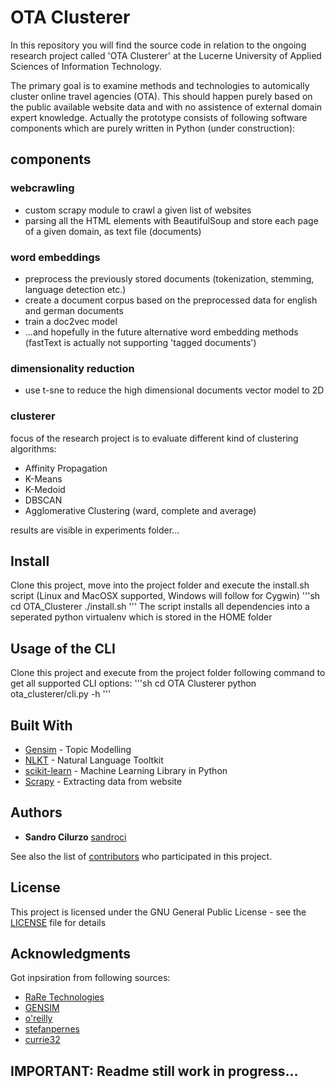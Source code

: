 # OTA Clusterer
In this repository you will find the source code in relation to the ongoing research project called 'OTA Clusterer' at the Lucerne University of Applied Sciences of Information Technology. 

The primary goal is to examine methods and technologies to automically cluster online travel agencies (OTA). This should happen purely based on the public available website data and with no assistence of external domain expert knowledge. Actually the prototype consists of following software components which are purely written in Python (under construction): 

## components
### webcrawling
- custom scrapy module to crawl a given list of websites
- parsing all the HTML elements with BeautifulSoup and store each page of a given domain, as text file (documents)

### word embeddings
- preprocess the previously stored documents (tokenization, stemming, language detection etc.)
- create a document corpus based on the preprocessed data for english and german documents
- train a doc2vec model
- ...and hopefully in the future alternative word embedding methods (fastText is actually not supporting 'tagged documents')

### dimensionality reduction
- use t-sne to reduce the high dimensional documents vector model to 2D

### clusterer
focus of the research project is to evaluate different kind of clustering algorithms:
- Affinity Propagation
- K-Means
- K-Medoid
- DBSCAN
- Agglomerative Clustering (ward, complete and average)

results are visible in experiments folder...


## Install
Clone this project, move into the project folder and execute the install.sh script (Linux and MacOSX supported, Windows will follow for Cygwin)
'''sh
cd OTA_Clusterer
./install.sh
'''
The script installs all dependencies into a seperated python virtualenv which is stored in the HOME folder
## Usage of the CLI

Clone this project and execute from the project folder following command to get all supported CLI options:
'''sh
cd OTA Clusterer
python ota_clusterer/cli.py -h
'''

## Built With

* [Gensim](https://radimrehurek.com/gensim/) - Topic Modelling
* [NLKT](http://www.nltk.org/) - Natural Language Tooltkit
* [scikit-learn](http://scikit-learn.org/stable/) - Machine Learning Library in Python
* [Scrapy](https://scrapy.org/) - Extracting data from website

## Authors

* **Sandro Cilurzo** [sandroci](https://github.com/sandroci)

See also the list of [contributors](https://github.com/sandroci/OTA_clusterer/contributors) who participated in this project.

## License

This project is licensed under the GNU General Public License - see the [LICENSE](LICENSE) file for details

## Acknowledgments

Got inpsiration from following sources:

* [RaRe Technologies](https://rare-technologies.com/blog/)
* [GENSIM](https://markroxor.github.io/gensim/tutorials/)
* [o'reilly](https://github.com/oreillymedia/t-SNE-tutorial)
* [stefanpernes](https://github.com/stefanpernes/)
* [currie32](https://www.kaggle.com/currie32)

## IMPORTANT: Readme still work in progress... 

